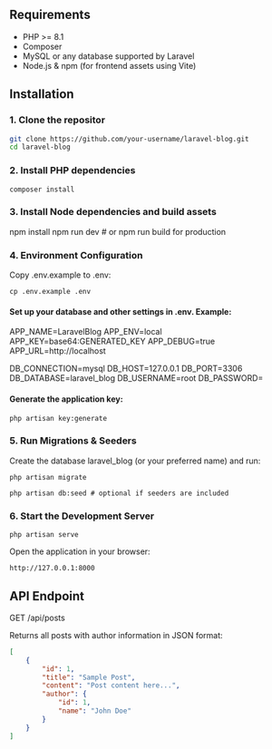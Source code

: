 ## Requirements

-   PHP >= 8.1
-   Composer
-   MySQL or any database supported by Laravel
-   Node.js & npm (for frontend assets using Vite)

## Installation

### 1. Clone the repositor

```bash
git clone https://github.com/your-username/laravel-blog.git
cd laravel-blog
```

### 2. Install PHP dependencies

```
composer install

```

### 3. Install Node dependencies and build assets

npm install
npm run dev # or npm run build for production

### 4. Environment Configuration

Copy .env.example to .env:

```
cp .env.example .env

```

#### Set up your database and other settings in .env. Example:

APP_NAME=LaravelBlog
APP_ENV=local
APP_KEY=base64:GENERATED_KEY
APP_DEBUG=true
APP_URL=http://localhost

DB_CONNECTION=mysql
DB_HOST=127.0.0.1
DB_PORT=3306
DB_DATABASE=laravel_blog
DB_USERNAME=root
DB_PASSWORD=

#### Generate the application key:

```
php artisan key:generate

```

### 5. Run Migrations & Seeders

Create the database laravel_blog (or your preferred name) and run:

```
php artisan migrate
```

```
php artisan db:seed # optional if seeders are included
```

### 6. Start the Development Server

```
php artisan serve
```

Open the application in your browser:

```
http://127.0.0.1:8000
```

## API Endpoint

GET /api/posts

Returns all posts with author information in JSON format:

```json
[
    {
        "id": 1,
        "title": "Sample Post",
        "content": "Post content here...",
        "author": {
            "id": 1,
            "name": "John Doe"
        }
    }
]
```
